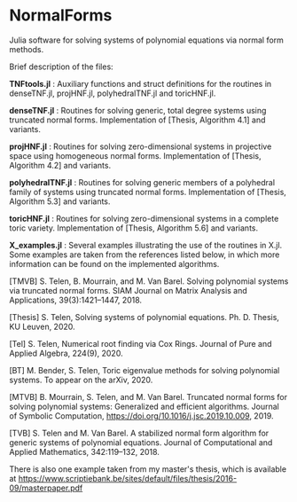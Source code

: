# NormalForms
Julia software for solving systems of polynomial equations via normal form methods.

Brief description of the files: 

<b>TNFtools.jl</b> : Auxiliary functions and struct definitions for the routines in denseTNF.jl, projHNF.jl, polyhedralTNF.jl and toricHNF.jl.

<b>denseTNF.jl</b> : Routines for solving generic, total degree systems using truncated normal forms. Implementation of [Thesis, Algorithm 4.1] and variants. 

<b>projHNF.jl</b> : Routines for solving zero-dimensional systems in projective space using homogeneous normal forms. Implementation of [Thesis, Algorithm 4.2] and variants.

<b>polyhedralTNF.jl</b> : Routines for solving generic members of a polyhedral family of systems using truncated normal forms. Implementation of [Thesis, Algorithm 5.3] and variants.

<b>toricHNF.jl</b> : Routines for solving zero-dimensional systems in a complete toric variety. Implementation of [Thesis, Algorithm 5.6] and variants. 

<b>X_examples.jl</b> : Several examples illustrating the use of the routines in X.jl. Some examples are taken from the references listed below, in which more information can be found on the implemented algorithms.

[TMVB] S. Telen, B. Mourrain, and M. Van Barel. Solving polynomial systems via truncated normal forms. SIAM Journal on Matrix Analysis and Applications, 39(3):1421–1447, 2018.

[Thesis] S. Telen, Solving systems of polynomial equations. Ph. D. Thesis, KU Leuven, 2020.

[Tel] S. Telen, Numerical root finding via Cox Rings. Journal of Pure and Applied Algebra, 224(9), 2020. 

[BT] M. Bender, S. Telen, Toric eigenvalue methods for solving polynomial systems. To appear on the arXiv, 2020.

[MTVB] B. Mourrain, S. Telen, and M. Van Barel. Truncated normal forms for solving polynomial systems: Generalized and efficient algorithms. Journal of Symbolic Computation, https://doi.org/10.1016/j.jsc.2019.10.009, 2019.

[TVB] S. Telen and M. Van Barel. A stabilized normal form algorithm for generic systems of polynomial equations. Journal of Computational and Applied Mathematics, 342:119–132, 2018.

There is also one example taken from my master's thesis, which is available at https://www.scriptiebank.be/sites/default/files/thesis/2016-09/masterpaper.pdf
